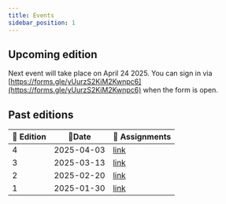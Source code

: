 ```yaml
---
title: Events
sidebar_position: 1
---
```


## Upcoming edition

Next event will take place on April 24 2025.
You can sign in via [https://forms.gle/yUurzS2KiM2Kwnpc6](https://forms.gle/yUurzS2KiM2Kwnpc6) when the form is open.

## Past editions

| 🔢 Edition  | 📅Date       | 📓 Assignments        |
|-------------|--------------|-----------------------|
| 4           | 2025-04-03   | [link](https://docs.google.com/spreadsheets/d/1RZLUdMjYRt7lkYGt6jqchD5wkyEXAIFchXe6cB5u-6k) |
| 3           | 2025-03-13   | [link](https://docs.google.com/spreadsheets/d/1yXE4b6cHV1R2shHVrSvIo6rM9kb1PVtkZW-xYCPgkE4) |
| 2           | 2025-02-20   | [link](https://docs.google.com/spreadsheets/d/1-EW_EYPM6Oe-DWj6XPZbGs8MQL8_2hFLEnYhjK1ZmhQ) |
| 1           | 2025-01-30   | [link](https://docs.google.com/spreadsheets/d/1DI3-vBOaf1ulxmLi0rfE9QpPhVCZiYmKzA7wom8cyKA) |



